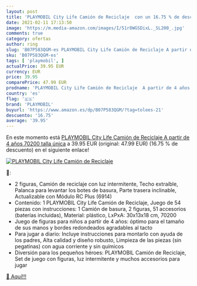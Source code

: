 ```yaml
---
layout: post
title: 'PLAYMOBIL City Life Camión de Reciclaje  con un 16.75 % de descuento'
date: 2021-02-11 17:13:50
image: 'https://m.media-amazon.com/images/I/51r8WGSDixL._SL200_.jpg'
comments: true
category: ofertas
author: ring
slug: 'B07P583QGM-es PLAYMOBIL City Life Camión de Reciclaje A partir de 4 años...'
sku: 'B07P583QGM-es'
tags: [ 'playmobil', ]
actualPrice: 39.95 EUR
currency: EUR
price: 39.95
comparePrice: 47.99 EUR
prodname: 'PLAYMOBIL City Life Camión de Reciclaje  A partir de 4 años  70200   talla única'
country: 'es'
flag: '🇪🇸'
brand: 'PLAYMOBIL'
buyurl: 'https://www.amazon.es/dp/B07P583QGM/?tag=tolees-21'
descuento: '16.75'
average: '39.95'
---
```


En este momento está [PLAYMOBIL City Life Camión de Reciclaje  A partir de 4 años  70200   talla única](https://www.amazon.es/dp/B07P583QGM/?tag=tolees-21) a 39.95 EUR (original: 47.99 EUR) (16.75 %  de descuento) en el siguiente enlace!

[![PLAYMOBIL City Life Camión de Reciclaje ](https://m.media-amazon.com/images/I/51r8WGSDixL._SL200_.jpg)](https://www.amazon.es/dp/B07P583QGM/?tag=tolees-21)

🔎:

- 2 figuras, Camión de reciclaje con luz intermitente, Techo extraíble, Palanca para levantar los botes de basura, Parte trasera inclinable, Actualizable con Módulo RC Plus (6914)
- Contenido: 1 PLAYMOBIL City Life Camión de Reciclaje, Juego de 54 piezas con instrucciones: 1 Camión de basura, 2 figuras, 51 accesorios (baterías incluidas), Material: plástico, LxPxA: 30x13x18 cm, 70200
- Juego de figuras para niños a partir de 4 años: óptimo para el tamaño de sus manos y bordes redondeados agradables al tacto
- Para jugar a diario: Incluye instrucciones para montarlo con ayuda de los padres, Alta calidad y diseño robusto, Limpieza de las piezas (sin pegatinas) con agua corriente y sin químicos
- Diversión para los pequeños héroes: PLAYMOBIL Camión de Reciclaje, Set de juego con figuras, luz intermitente y muchos accesorios para jugar

[🛒 Aquí!!!](https://www.amazon.es/dp/B07P583QGM/?tag=tolees-21)
